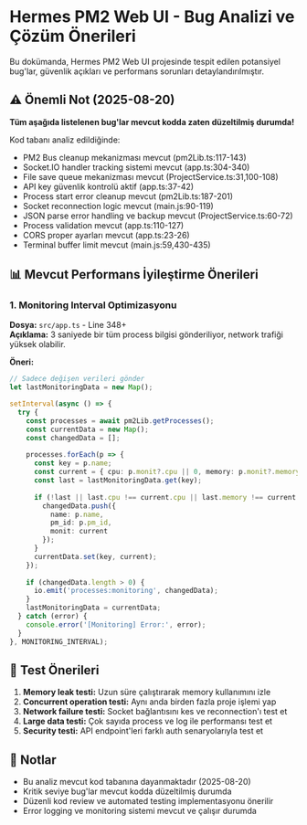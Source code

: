 # Hermes PM2 Web UI - Bug Analizi ve Çözüm Önerileri

Bu dokümanda, Hermes PM2 Web UI projesinde tespit edilen potansiyel bug'lar, güvenlik açıkları ve performans sorunları detaylandırılmıştır.

## ⚠️ Önemli Not (2025-08-20)

**Tüm aşağıda listelenen bug'lar mevcut kodda zaten düzeltilmiş durumda!** 

Kod tabanı analiz edildiğinde:
- PM2 Bus cleanup mekanizması mevcut (pm2Lib.ts:117-143)
- Socket.IO handler tracking sistemi mevcut (app.ts:304-340)
- File save queue mekanizması mevcut (ProjectService.ts:31,100-108)
- API key güvenlik kontrolü aktif (app.ts:37-42)
- Process start error cleanup mevcut (pm2Lib.ts:187-201)
- Socket reconnection logic mevcut (main.js:90-119)
- JSON parse error handling ve backup mevcut (ProjectService.ts:60-72)
- Process validation mevcut (app.ts:110-127)
- CORS proper ayarları mevcut (app.ts:23-26)
- Terminal buffer limit mevcut (main.js:59,430-435)

## 📊 Mevcut Performans İyileştirme Önerileri

### 1. **Monitoring Interval Optimizasyonu**

**Dosya:** `src/app.ts` - Line 348+  
**Açıklama:** 3 saniyede bir tüm process bilgisi gönderiliyor, network trafiği yüksek olabilir.

**Öneri:**

```typescript
// Sadece değişen verileri gönder
let lastMonitoringData = new Map();

setInterval(async () => {
  try {
    const processes = await pm2Lib.getProcesses();
    const currentData = new Map();
    const changedData = [];
    
    processes.forEach(p => {
      const key = p.name;
      const current = { cpu: p.monit?.cpu || 0, memory: p.monit?.memory || 0 };
      const last = lastMonitoringData.get(key);
      
      if (!last || last.cpu !== current.cpu || last.memory !== current.memory) {
        changedData.push({
          name: p.name,
          pm_id: p.pm_id,
          monit: current
        });
      }
      currentData.set(key, current);
    });
    
    if (changedData.length > 0) {
      io.emit('processes:monitoring', changedData);
    }
    lastMonitoringData = currentData;
  } catch (error) {
    console.error('[Monitoring] Error:', error);
  }
}, MONITORING_INTERVAL);
```

## 🧪 Test Önerileri

1. **Memory leak testi:** Uzun süre çalıştırarak memory kullanımını izle
2. **Concurrent operation testi:** Aynı anda birden fazla proje işlemi yap
3. **Network failure testi:** Socket bağlantısını kes ve reconnection'ı test et
4. **Large data testi:** Çok sayıda process ve log ile performansı test et
5. **Security testi:** API endpoint'leri farklı auth senaryolarıyla test et

## 📝 Notlar

- Bu analiz mevcut kod tabanına dayanmaktadır (2025-08-20)
- Kritik seviye bug'lar mevcut kodda düzeltilmiş durumda
- Düzenli kod review ve automated testing implementasyonu önerilir
- Error logging ve monitoring sistemi mevcut ve çalışır durumda
